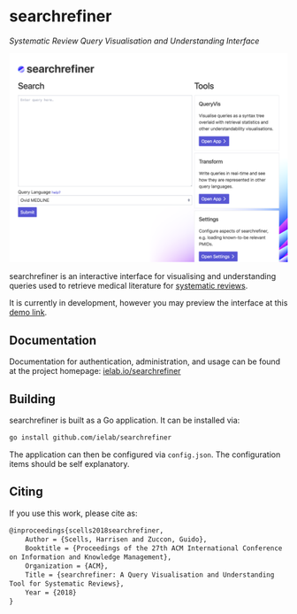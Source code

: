 # searchrefiner

_Systematic Review Query Visualisation and Understanding Interface_

![home](docs/assets/images/home.png)

searchrefiner is an interactive interface for visualising and understanding queries used to retrieve medical literature for
[systematic reviews](https://en.wikipedia.org/wiki/Systematic_review).

It is currently in development, however you may preview the interface at this [demo link](http://43.240.96.223:4853/).

## Documentation

Documentation for authentication, administration, and usage can be found at the project homepage: 
[ielab.io/searchrefiner](https://ielab.io/searchrefiner)

## Building

searchrefiner is built as a Go application. It can be installed via:

```bash
go install github.com/ielab/searchrefiner
```

The application can then be configured via `config.json`. The configuration items should be self explanatory.

## Citing

If you use this work, please cite as:

```
@inproceedings{scells2018searchrefiner,
    Author = {Scells, Harrisen and Zuccon, Guido},
    Booktitle = {Proceedings of the 27th ACM International Conference on Information and Knowledge Management},
    Organization = {ACM},
    Title = {searchrefiner: A Query Visualisation and Understanding Tool for Systematic Reviews},
    Year = {2018}
}
```